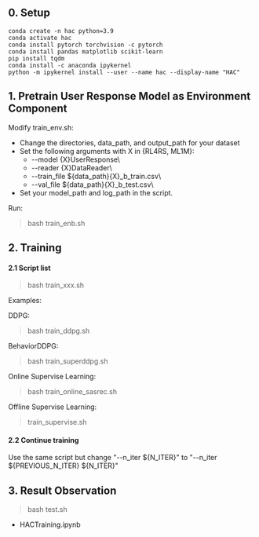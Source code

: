 ## 0. Setup

```
conda create -n hac python=3.9
conda activate hac
conda install pytorch torchvision -c pytorch
conda install pandas matplotlib scikit-learn
pip install tqdm
conda install -c anaconda ipykernel
python -m ipykernel install --user --name hac --display-name "HAC"
```


## 1. Pretrain User Response Model as Environment Component

Modify train_env.sh:
* Change the directories, data_path, and output_path for your dataset
* Set the following arguments with X in {RL4RS, ML1M}:
  * --model {X}UserResponse\
  * --reader {X}DataReader\
  * --train_file ${data_path}{X}_b_train.csv\
  * --val_file ${data_path}{X}_b_test.csv\
* Set your model_path and log_path in the script.

Run:
> bash train_enb.sh

## 2. Training

#### 2.1 Script list

> bash train_xxx.sh

Examples:

DDPG:
> bash train_ddpg.sh

BehaviorDDPG:
> bash train_superddpg.sh

Online Supervise Learning:
> bash train_online_sasrec.sh

Offline Supervise Learning:
> train_supervise.sh

#### 2.2 Continue training

Use the same script but change "--n_iter ${N_ITER}" to "--n_iter ${PREVIOUS_N_ITER} ${N_ITER}"

## 3. Result Observation

> bash test.sh

* HACTraining.ipynb

